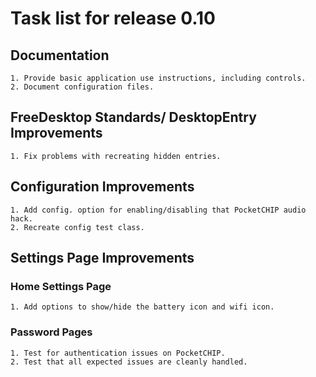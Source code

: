 # Task list for release 0.10

## Documentation
    1. Provide basic application use instructions, including controls.
    2. Document configuration files.

## FreeDesktop Standards/ DesktopEntry Improvements
    1. Fix problems with recreating hidden entries.

## Configuration Improvements
    1. Add config. option for enabling/disabling that PocketCHIP audio hack.
    2. Recreate config test class.

## Settings Page Improvements

### Home Settings Page
    1. Add options to show/hide the battery icon and wifi icon.

### Password Pages
    1. Test for authentication issues on PocketCHIP.
    2. Test that all expected issues are cleanly handled.

